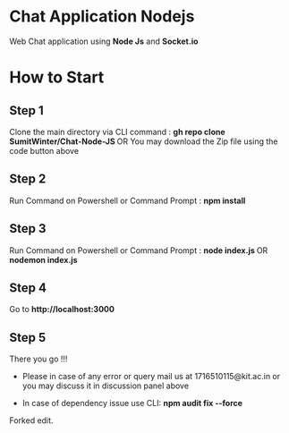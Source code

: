 # Chat Application Nodejs
Web Chat application using <b>Node Js</b> and <b>Socket.io</b>

# How to Start 

## Step 1
Clone the main directory via CLI command : <b> gh repo clone SumitWinter/Chat-Node-JS </b>
OR
You may download the Zip file using the code button above

## Step 2
Run Command on Powershell or Command Prompt : <b> npm install </b>

## Step 3
Run Command on Powershell or Command Prompt : <b> node index.js </b> OR <b> nodemon index.js </b>

## Step 4
Go to <b> http://localhost:3000 </b>

## Step 5 
There you go !!!


* <p> Please in case of any error or query mail us at 1716510115@kit.ac.in or you may discuss it in discussion panel above </p>
* <p> In case of dependency issue use CLI: <b>npm audit fix --force</b> 

Forked edit. 
